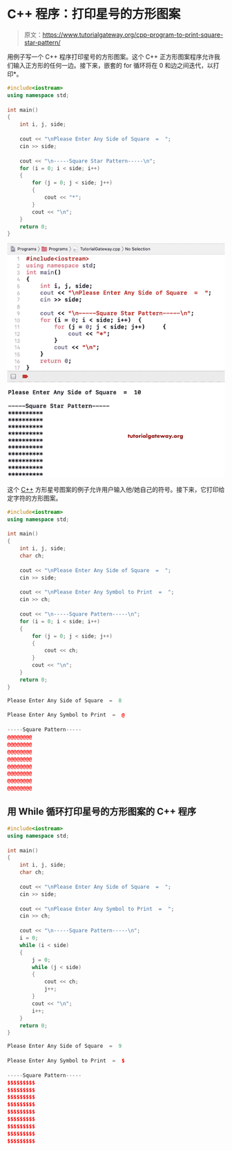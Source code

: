 # C++ 程序：打印星号的方形图案

> 原文：<https://www.tutorialgateway.org/cpp-program-to-print-square-star-pattern/>

用例子写一个 C++ 程序打印星号的方形图案。这个 C++ 正方形图案程序允许我们输入正方形的任何一边。接下来，嵌套的 for 循环将在 0 和边之间迭代，以打印*。

```cpp
#include<iostream>
using namespace std;

int main()
{
	int i, j, side;

	cout << "\nPlease Enter Any Side of Square  =  ";
	cin >> side;	

	cout << "\n-----Square Star Pattern-----\n";
	for (i = 0; i < side; i++)
	{
		for (j = 0; j < side; j++)
		{
			cout << "*";
		}
		cout << "\n";
	}
 	return 0;
}
```

![C++ Program to Print Square Star Pattern 1](img/253bbe44e300f86b7aa44e36418e7648.png)

这个 [C++](https://www.tutorialgateway.org/cpp-programs/) 方形星号图案的例子允许用户输入他/她自己的符号。接下来，它打印给定字符的方形图案。

```cpp
#include<iostream>
using namespace std;

int main()
{
	int i, j, side;
	char ch;

	cout << "\nPlease Enter Any Side of Square  =  ";
	cin >> side;

	cout << "\nPlease Enter Any Symbol to Print  =  ";
	cin >> ch;	

	cout << "\n-----Square Pattern-----\n";
	for (i = 0; i < side; i++)
	{
		for (j = 0; j < side; j++)
		{
			cout << ch;
		}
		cout << "\n";
	}
 	return 0;
}
```

```cpp
Please Enter Any Side of Square  =  8

Please Enter Any Symbol to Print  =  @

-----Square Pattern-----
@@@@@@@@
@@@@@@@@
@@@@@@@@
@@@@@@@@
@@@@@@@@
@@@@@@@@
@@@@@@@@
@@@@@@@@
```

## 用 While 循环打印星号的方形图案的 C++ 程序

```cpp
#include<iostream>
using namespace std;

int main()
{
	int i, j, side;
	char ch;

	cout << "\nPlease Enter Any Side of Square  =  ";
	cin >> side;

	cout << "\nPlease Enter Any Symbol to Print  =  ";
	cin >> ch;	

	cout << "\n-----Square Pattern-----\n";
	i = 0;
	while (i < side)
	{
		j = 0;
		while (j < side)
		{
			cout << ch;
			j++;
		}
		cout << "\n";
		i++;
	}
 	return 0;
}
```

```cpp
Please Enter Any Side of Square  =  9

Please Enter Any Symbol to Print  =  $

-----Square Pattern-----
$$$$$$$$$
$$$$$$$$$
$$$$$$$$$
$$$$$$$$$
$$$$$$$$$
$$$$$$$$$
$$$$$$$$$
$$$$$$$$$
$$$$$$$$$
```